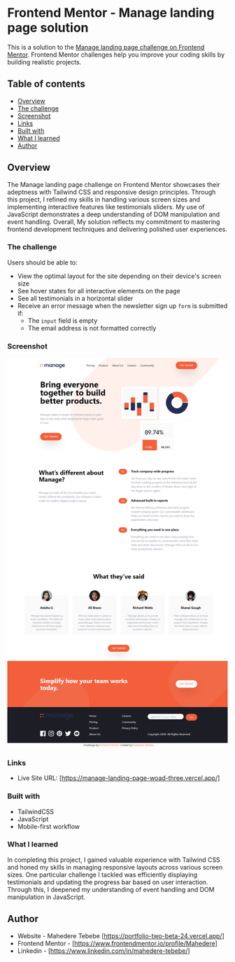 # Frontend Mentor - Manage landing page solution
This is a solution to the [Manage landing page challenge on Frontend Mentor](https://www.frontendmentor.io/challenges/manage-landing-page-SLXqC6P5). Frontend Mentor challenges help you improve your coding skills by building realistic projects. 

## Table of contents
- [Overview](#overview)
- [The challenge](#the-challenge)
- [Screenshot](#screenshot)
- [Links](#links)
- [Built with](#built-with)
- [What I learned](#what-i-learned)
- [Author](#author)
## Overview
The Manage landing page challenge on Frontend Mentor showcases their adeptness with Tailwind CSS and responsive design principles. Through this project, I refined my skills in handling various screen sizes and implementing interactive features like testimonials sliders. My use of JavaScript demonstrates a deep understanding of DOM manipulation and event handling. Overall, My solution reflects my commitment to mastering frontend development techniques and delivering polished user experiences.
### The challenge

Users should be able to:

- View the optimal layout for the site depending on their device's screen size
- See hover states for all interactive elements on the page
- See all testimonials in a horizontal slider
- Receive an error message when the newsletter sign up `form` is submitted if:
  - The `input` field is empty
  - The email address is not formatted correctly

### Screenshot
![alt text](image.png)

### Links
- Live Site URL: [https://manage-landing-page-woad-three.vercel.app/]

### Built with
- TailwindCSS
- JavaScript
- Mobile-first workflow

### What I learned

In completing this project, I gained valuable experience with Tailwind CSS and honed my skills in managing responsive layouts across various screen sizes. One particular challenge I tackled was efficiently displaying testimonials and updating the progress bar based on user interaction. Through this, I deepened my understanding of event handling and DOM manipulation in JavaScript.

## Author
- Website - Mahedere Tebebe [https://portfolio-two-beta-24.vercel.app/]
- Frontend Mentor - [https://www.frontendmentor.io/profile/Mahedere]
- Linkedin - [https://www.linkedin.com/in/mahedere-tebebe/]
